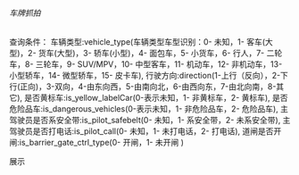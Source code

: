 ###### 车牌抓拍
查询条件：
车辆类型:vehicle_type(车辆类型车型识别：0- 未知，1- 客车(大型)，2- 货车(大型)，3- 轿车(小型)，4- 面包车，5- 小货车，6- 行人，7- 二轮车，8- 三轮车，9- SUV/MPV，10- 中型客车，11- 机动车，12- 非机动车，13- 小型轿车，14- 微型轿车，15- 皮卡车),
行驶方向:direction(1-上行（反向），2-下行(正向)，3-双向，4-由东向西，5-由南向北，6-由西向东，7-由北向南，8-其它),
是否黄标车:is_yellow_labelCar(0-表示未知，1- 非黄标车，2- 黄标车),
是否危险品车:is_dangerous_vehicles(0-表示未知，1- 非危险品车，2- 危险品车),
主驾驶员是否系安全带:is_pilot_safebelt(0- 未知，1- 系安全带，2- 未系安全带),
主驾驶员是否打电话:is_pilot_call(0- 未知，1- 未打电话，2- 打电话),
道闸是否开闸:is_barrier_gate_ctrl_type(0- 开闸，1- 未开闸 )

展示